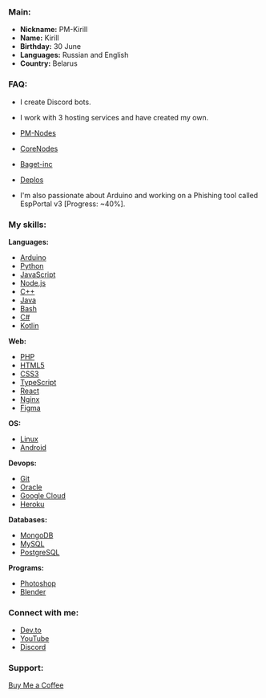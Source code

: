 ### Main:
- **Nickname:** PM-Kirill
- **Name:** Kirill
- **Birthday:** 30 June
- **Languages:** Russian and English
- **Country:** Belarus

### FAQ:
- I create Discord bots.
- I work with 3 hosting services and have created my own.
- [PM-Nodes]()
- [CoreNodes]()
- [Baget-inc]()
- [Deplos]()

- I'm also passionate about Arduino and working on a Phishing tool called EspPortal v3 [Progress: ~40%].

### My skills:
**Languages:**
- [Arduino](https://www.arduino.cc/)
- [Python](https://www.python.org)
- [JavaScript](https://developer.mozilla.org/en-US/docs/Web/JavaScript)
- [Node.js](https://nodejs.org)
- [C++](https://www.w3schools.com/cpp/)
- [Java](https://www.java.com)
- [Bash](https://www.gnu.org/software/bash/)
- [C#](https://www.w3schools.com/cs/)
- [Kotlin](https://kotlinlang.org)

**Web:**
- [PHP](https://www.php.net)
- [HTML5](https://www.w3.org/html/)
- [CSS3](https://www.w3schools.com/css/)
- [TypeScript](https://www.typescriptlang.org/)
- [React](https://reactjs.org/)
- [Nginx](https://www.nginx.com)
- [Figma](https://www.figma.com/)

**OS:**
- [Linux](https://www.linux.org/)
- [Android](https://developer.android.com)

**Devops:**
- [Git](https://git-scm.com/)
- [Oracle](https://www.oracle.com/)
- [Google Cloud](https://cloud.google.com)
- [Heroku](https://heroku.com)

**Databases:**
- [MongoDB](https://www.mongodb.com/)
- [MySQL](https://www.mysql.com/)
- [PostgreSQL](https://www.postgresql.org)

**Programs:**
- [Photoshop](https://www.photoshop.com/en)
- [Blender](https://www.blender.org/)

### Connect with me:
- [Dev.to](https://dev.to/pm-kirill)
- [YouTube](https://www.youtube.com/c/pm-kirill)
- [Discord](https://discord.gg/https://discordapp.com/users/1081189420780240917/)

### Support:
[Buy Me a Coffee](https://www.buymeacoffee.com/PM-Kirill)
